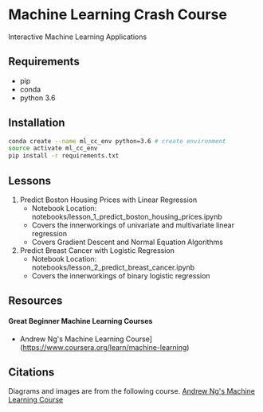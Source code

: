 <!--
  Title: Machine Learning Crash Course
  Description: Interactive Machine Learning Applications
  Author: mwakaba2
  -->

# Machine Learning Crash Course
Interactive Machine Learning Applications

## Requirements
* pip
* conda
* python 3.6

## Installation

```bash
conda create --name ml_cc_env python=3.6 # create environment
source activate ml_cc_env
pip install -r requirements.txt
```

## Lessons

1. Predict Boston Housing Prices with Linear Regression
	* Notebook Location: notebooks/lesson_1_predict_boston_housing_prices.ipynb
 	* Covers the innerworkings of univariate and multivariate linear regression
 	* Covers Gradient Descent and Normal Equation Algorithms
2. Predict Breast Cancer with Logistic Regression
	* Notebook Location: notebooks/lesson_2_predict_breast_cancer.ipynb
	* Covers the innerworkings of binary logistic regression

## Resources

#### Great Beginner Machine Learning Courses
* Andrew Ng's Machine Learning Course](https://www.coursera.org/learn/machine-learning)

## Citations

 Diagrams and images are from the following course.
[Andrew Ng's Machine Learning Course](https://www.coursera.org/learn/machine-learning)
